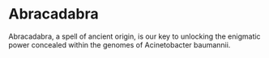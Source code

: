 # Abracadabra
Abracadabra, a spell of ancient origin, is our key to unlocking the enigmatic power concealed within the genomes of Acinetobacter baumannii.
